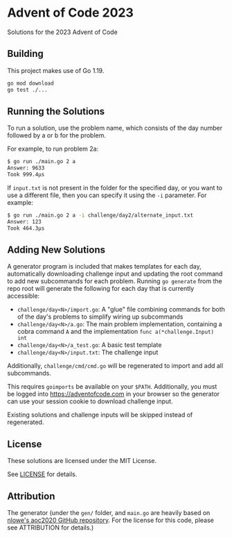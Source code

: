 # Advent of Code 2023

Solutions for the 2023 Advent of Code

## Building

This project makes use of Go 1.19.

```bash
go mod download
go test ./...
```

## Running the Solutions

To run a solution, use the problem name, which consists of the day number followed
by a or b for the problem.

For example, to run problem 2a:

```bash
$ go run ./main.go 2 a
Answer: 9633
Took 999.4µs
```

If `input.txt` is not present in the folder for the specified day, or you want to
use a different file, then you can specify it using the `-i` parameter. For example:

```bash
$ go run ./main.go 2 a -i challenge/day2/alternate_input.txt
Answer: 123
Took 464.3µs
```

## Adding New Solutions

A generator program is included that makes templates for each day, automatically
downloading challenge input and updating the root command to add new subcommands
for each problem. Running `go generate` from the repo root will generate the
following for each day that is currently accessible:

* `challenge/day<N>/import.go`: A "glue" file combining commands for both of the day's problems to simplify wiring up subcommands
* `challenge/day<N>/a.go`: The main problem implementation, containing a cobra command `A` and the implementation `func a(*challenge.Input) int`
* `challenge/day<N>/a_test.go`: A basic test template
* `challenge/day<N>/input.txt`: The challenge input

Additionally, `challenge/cmd/cmd.go` will be regenerated to import and add all
subcommands.

This requires `goimports` be available on your `$PATH`. Additionally, you must be
logged into https://adventofcode.com in your browser so the generator can use your session
cookie to download challenge input.

Existing solutions and challenge inputs will be skipped instead of regenerated.

## License

These solutions are licensed under the MIT License.

See [LICENSE](./LICENSE) for details.

## Attribution

The generator (under the `gen/` folder, and `main.go` are heavily based on [nlowe's aoc2020 GitHub repository](https://github.com/nlowe/aoc2020/tree/4c712a8df8904ecc3b886105041c2d011c58aa4c). For the license for this code, please see ATTRIBUTION for details.)
